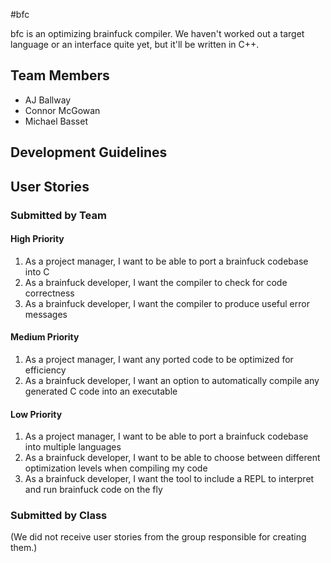 #bfc

bfc is an optimizing brainfuck compiler. We haven't worked out a target
language or an interface quite yet, but it'll be written in C++.

## Team Members
- AJ Ballway
- Connor McGowan
- Michael Basset

## Development Guidelines

## User Stories

### Submitted by Team

#### High Priority
1. As a project manager, I want to be able to port a brainfuck codebase into C
2. As a brainfuck developer, I want the compiler to check for code correctness
3. As a brainfuck developer, I want the compiler to produce useful error messages

#### Medium Priority
1. As a project manager, I want any ported code to be optimized for efficiency
2. As a brainfuck developer, I want an option to automatically compile any generated C code into an executable

#### Low Priority
1. As a project manager, I want to be able to port a brainfuck codebase into multiple languages
2. As a brainfuck developer, I want to be able to choose between different optimization levels when compiling my code
3. As a brainfuck developer, I want the tool to include a REPL to interpret and run brainfuck code on the fly

### Submitted by Class
(We did not receive user stories from the group responsible for creating them.)
